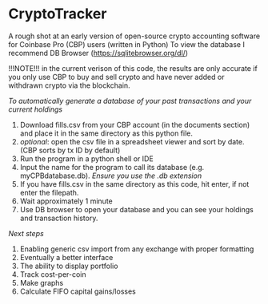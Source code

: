 # CryptoTracker
A rough shot at an early version of open-source crypto accounting software for Coinbase Pro (CBP) users (written in Python)
To view the database I recommend DB Browser (https://sqlitebrowser.org/dl/)

!!!NOTE!!! in the current verison of this code, the results are only accurate if you only use CBP to buy and
sell crypto and have never added or withdrawn crypto via the blockchain.

*To automatically generate a database of your past transactions and your current holdings*

1) Download fills.csv from your CBP account (in the documents section) and place it in the same directory as this python file.
2) *optional*: open the csv file in a spreadsheet viewer and sort by date. (CBP sorts by tx ID by default)
3) Run the program in a python shell or IDE
4) Input the name for the program to call its database (e.g. myCPBdatabase.db). *Ensure you use the .db extension*
5) If you have fills.csv in the same directory as this code, hit enter, if not enter the filepath.
6) Wait approximately 1 minute
7) Use DB browser to open your database and you can see your holdings and transaction history.

*Next steps*
1) Enabling generic csv import from any exchange with proper formatting
2) Eventually a better interface
3) The ability to display portfolio
4) Track cost-per-coin
5) Make graphs
6) Calculate FIFO capital gains/losses
